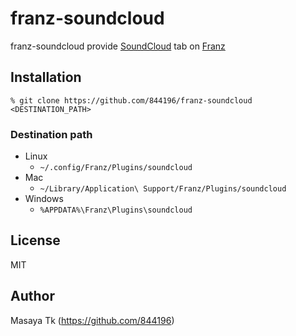# franz-soundcloud

franz-soundcloud provide [SoundCloud](https://soundcloud.com/) tab on [Franz](http://meetfranz.com/)

## Installation

```console
% git clone https://github.com/844196/franz-soundcloud <DESTINATION_PATH>
```

### Destination path

* Linux
    * `~/.config/Franz/Plugins/soundcloud`
* Mac
    * `~/Library/Application\ Support/Franz/Plugins/soundcloud`
* Windows
    * `%APPDATA%\Franz\Plugins\soundcloud`

## License

MIT

## Author

Masaya Tk (<https://github.com/844196>)

